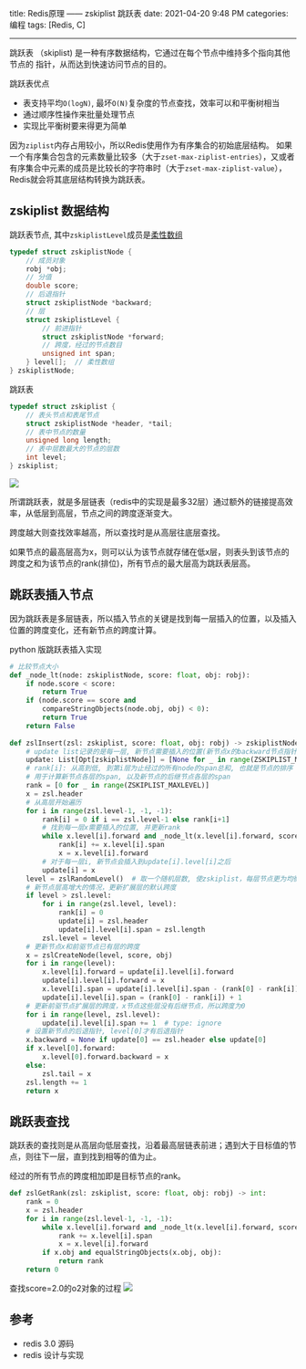 title: Redis原理 —— zskiplist 跳跃表
date: 2021-04-20 9:48 PM
categories: 编程
tags: [Redis, C]

----

跳跃表 （skiplist) 是一种有序数据结构，它通过在每个节点中维持多个指向其他节点的 指针，从而达到快速访问节点的目的。

跳跃表优点
- 表支持平均`O(logN)`, 最坏`O(N)`复杂度的节点查找，效率可以和平衡树相当
- 通过顺序性操作来批量处理节点
- 实现比平衡树要来得更为简单

因为`ziplist`内存占用较小，所以Redis使用作为有序集合的初始底层结构。
如果一个有序集合包含的元素数量比较多（大于`zset-max-ziplist-entries`），又或者有序集合中元素的成员是比较长的字符串时（大于`zset-max-ziplist-value`），Redis就会将其底层结构转换为跳跃表。

<!--more-->

## zskiplist 数据结构
跳跃表节点, 其中`zskiplistLevel`成员是[柔性数组](https://gcc.gnu.org/onlinedocs/gcc/Zero-Length.html)
```c
typedef struct zskiplistNode {
    // 成员对象
    robj *obj;
    // 分值
    double score;
    // 后退指针
    struct zskiplistNode *backward;
    // 层
    struct zskiplistLevel {
        // 前进指针
        struct zskiplistNode *forward;
        // 跨度，经过的节点数目
        unsigned int span;
    } level[];  // 柔性数组
} zskiplistNode;
```

跳跃表
```c
typedef struct zskiplist {
    // 表头节点和表尾节点
    struct zskiplistNode *header, *tail;
    // 表中节点的数量
    unsigned long length;
    // 表中层数最大的节点的层数
    int level;
} zskiplist;
```

![](http://image.runjf.com/mweb/2021-04-23-16190066207268.jpg)

所谓跳跃表，就是多层链表（redis中的实现是最多32层）通过额外的链接提高效率，从低层到高层，节点之间的跨度逐渐变大。

跨度越大则查找效率越高，所以查找时是从高层往底层查找。

如果节点的最高层高为x，则可以认为该节点就存储在低x层，则表头到该节点的跨度之和为该节点的rank(排位)，所有节点的最大层高为跳跃表层高。

## 跳跃表插入节点
因为跳跃表是多层链表，所以插入节点的关键是找到每一层插入的位置，以及插入位置的跨度变化，还有新节点的跨度计算。

python 版跳跃表插入实现
```python
# 比较节点大小
def _node_lt(node: zskiplistNode, score: float, obj: robj):
    if node.score < score:
        return True
    if (node.score == score and
        compareStringObjects(node.obj, obj) < 0):
        return True
    return False
    
def zslInsert(zsl: zskiplist, score: float, obj: robj) -> zskiplistNode:
    # update list记录的是每一层, 新节点需要插入的位置(新节点x的backward节点指针)
    update: List[Opt[zskiplistNode]] = [None for _ in range(ZSKIPLIST_MAXLEVEL)]
    # rank[i]: 从高到低, 到第i层为止经过的所有node的span总和, 也就是节点的排序
    # 用于计算新节点各层的span, 以及新节点的后继节点各层的span
    rank = [0 for _ in range(ZSKIPLIST_MAXLEVEL)]
    x = zsl.header
    # 从高层开始遍历
    for i in range(zsl.level-1, -1, -1):
        rank[i] = 0 if i == zsl.level-1 else rank[i+1]
        # 找到每一层x需要插入的位置, 并更新rank
        while x.level[i].forward and _node_lt(x.level[i].forward, score, obj):
            rank[i] += x.level[i].span
            x = x.level[i].forward
        # 对于每一层i, 新节点会插入到update[i].level[i]之后
        update[i] = x
    level = zslRandomLevel()  # 取一个随机层数, 使zskiplist，每层节点更为均衡
    # 新节点层高增大的情况，更新扩展层的默认跨度
    if level > zsl.level:
        for i in range(zsl.level, level):
            rank[i] = 0
            update[i] = zsl.header
            update[i].level[i].span = zsl.length 
        zsl.level = level
    # 更新节点x和前驱节点已有层的跨度
    x = zslCreateNode(level, score, obj)
    for i in range(level):
        x.level[i].forward = update[i].level[i].forward
        update[i].level[i].forward = x 
        x.level[i].span = update[i].level[i].span - (rank[0] - rank[i])  
        update[i].level[i].span = (rank[0] - rank[i]) + 1 
    # 更新前驱节点扩展层的跨度，x节点这些层没有后继节点，所以跨度为0
    for i in range(level, zsl.level):
        update[i].level[i].span += 1  # type: ignore
    # 设置新节点的后退指针, level[0]才有后退指针
    x.backward = None if update[0] == zsl.header else update[0]
    if x.level[0].forward:
        x.level[0].forward.backward = x
    else:
        zsl.tail = x
    zsl.length += 1
    return x
```

## 跳跃表查找
跳跃表的查找则是从高层向低层查找，沿着最高层链表前进；遇到大于目标值的节点，则往下一层，直到找到相等的值为止。

经过的所有节点的跨度相加即是目标节点的rank。

```python
def zslGetRank(zsl: zskiplist, score: float, obj: robj) -> int:
    rank = 0
    x = zsl.header
    for i in range(zsl.level-1, -1, -1):
        while x.level[i].forward and _node_lt(x.level[i].forward, score, obj):
            rank += x.level[i].span
            x = x.level[i].forward
        if x.obj and equalStringObjects(x.obj, obj):
            return rank
    return 0
```

查找score=2.0的o2对象的过程
![](http://image.runjf.com/mweb/2021-04-23-16191635872238.jpg)

## 参考
- redis 3.0 源码
- redis 设计与实现